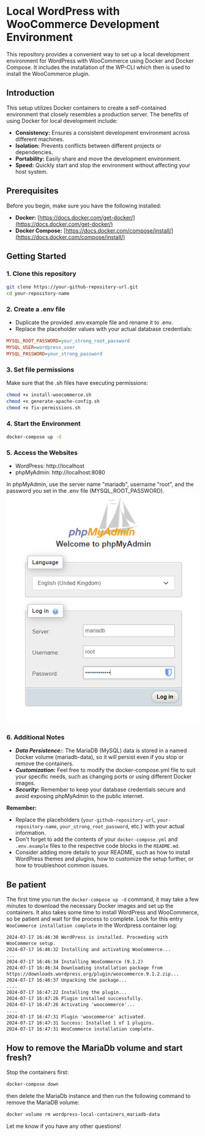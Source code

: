 # Local WordPress with WooCommerce Development Environment

This repository provides a convenient way to set up a local development environment for WordPress with WooCommerce using Docker and Docker Compose.
It includes the installation of the WP-CLI which then is used to install the WooCommerce plugin.

## Introduction

This setup utilizes Docker containers to create a self-contained environment that closely resembles a production server. The benefits of using Docker for local development include:

- **Consistency:** Ensures a consistent development environment across different machines.
- **Isolation:** Prevents conflicts between different projects or dependencies.
- **Portability:** Easily share and move the development environment.
- **Speed:** Quickly start and stop the environment without affecting your host system.

## Prerequisites

Before you begin, make sure you have the following installed:

- **Docker:** [https://docs.docker.com/get-docker/](https://docs.docker.com/get-docker/)
- **Docker Compose:** [https://docs.docker.com/compose/install/](https://docs.docker.com/compose/install/)

## Getting Started

### 1. Clone this repository

```bash
git clone https://your-github-repository-url.git
cd your-repository-name
```

### 2. Create a .env file

- Duplicate the provided .env.example file and rename it to .env.
- Replace the placeholder values with your actual database credentials:

```ini
MYSQL_ROOT_PASSWORD=your_strong_root_password
MYSQL_USER=wordpress_user
MYSQL_PASSWORD=your_strong_password
```

### 3. Set file permissions
Make sure that the .sh files have executing permissions:
```bash
chmod +x install-woocommerce.sh
chmod +x generate-apache-config.sh
chmod +x fix-permissions.sh
```

### 4. Start the Environment

```bash
docker-compose up -d
```

### 5. Access the Websites

- WordPress: http://localhost
- phpMyAdmin: http://localhost:8080

In phpMyAdmin, use the server name "mariadb", username "root", and the password you set in the .env file (MYSQL_ROOT_PASSWORD).
![alt text](./images/php-admin.png "phpMyAdmin login")

### 6. Additional Notes
- ***Data Persistence:***: The MariaDB (MySQL) data is stored in a named Docker volume (mariadb-data), so it will persist even if you stop or remove the containers.
- ***Customization:*** Feel free to modify the docker-compose.yml file to suit your specific needs, such as changing ports or using different Docker images.
- ***Security:*** Remember to keep your database credentials secure and avoid exposing phpMyAdmin to the public internet.

**Remember:**

- Replace the placeholders (`your-github-repository-url`, `your-repository-name`, `your_strong_root_password`, etc.) with your actual information.
- Don't forget to add the contents of your `docker-compose.yml` and `.env.example` files to the respective code blocks in the `README.md`.
- Consider adding more details to your README, such as how to install WordPress themes and plugins, how to customize the setup further, or how to troubleshoot common issues.

## Be patient
The first time you run the `docker-compose up -d` command, it may take a few minutes to download the necessary Docker images and set up the containers.
It also takes some time to install WordPress and WooCommerce, so be patient and wait for the process to complete.
Look for this entry `WooCommerce installation complete` in the Wordpress container log:

```
2024-07-17 16:46:30 WordPress is installed. Proceeding with WooCommerce setup.
2024-07-17 16:46:32 Installing and activating WooCommerce...
...
2024-07-17 16:46:34 Installing WooCommerce (9.1.2)
2024-07-17 16:46:34 Downloading installation package from https://downloads.wordpress.org/plugin/woocommerce.9.1.2.zip...
2024-07-17 16:46:37 Unpacking the package...
....
2024-07-17 16:47:22 Installing the plugin...
2024-07-17 16:47:26 Plugin installed successfully.
2024-07-17 16:47:26 Activating 'woocommerce'...
....
2024-07-17 16:47:31 Plugin 'woocommerce' activated.
2024-07-17 16:47:31 Success: Installed 1 of 1 plugins.
2024-07-17 16:47:31 WooCommerce installation complete.

```

## How to remove the MariaDb volume and start fresh?
Stop the containers first:
```bash
docker-compose down
```
then delete the MariaDb instance and then run the following command to remove the MariaDB volume:
```bash
docker volume rm wordpress-local-containers_mariadb-data
```


Let me know if you have any other questions!


